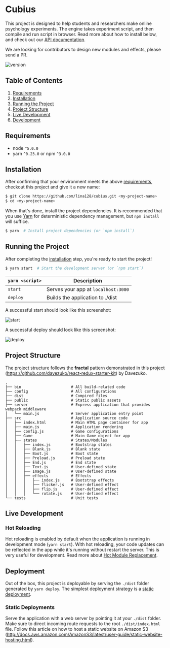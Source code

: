 # Cubius
This project is designed to help students and researchers make online psychology experiments. The engine takes experiment script, and then compile and run script in browser. Read more about how to install below, and check out our [API documentation](#https://github.com/lina128/cubius/wiki).

We are looking for contributors to design new modules and effects, please send a PR.

![version](https://img.shields.io/badge/version-1.0.3-brightgreen.svg)

## Table of Contents
1. [Requirements](#requirements)
2. [Installation](#installation)
3. [Running the Project](#running-the-project)
4. [Project Structure](#project-structure)
5. [Live Development](#live-development)
6. [Development](#development)

## Requirements
* node `^5.0.0`
* yarn `^0.23.0` or npm `^3.0.0`

## Installation
After confirming that your environment meets the above [requirements](#requirements), checkout this project and give it a new name:

```bash
$ git clone https://github.com/lina128/cubius.git <my-project-name>
$ cd <my-project-name>
```

When that's done, install the project dependencies. It is recommended that you use [Yarn](https://yarnpkg.com/) for deterministic dependency management, but `npm install` will suffice.

```bash
$ yarn  # Install project dependencies (or `npm install`)
```

## Running the Project
After completing the [installation](#installation) step, you're ready to start the project!

```bash
$ yarn start  # Start the development server (or `npm start`)
```

|`yarn <script>`    |Description|
|-------------------|-----------|
|`start`            |Serves your app at `localhost:3000`|
|`deploy`           |Builds the application to ./dist|

A successful start should look like this screenshot:



![start](http://res.cloudinary.com/ikelabrepo/image/upload/c_scale,w_622/v1495391136/startscreenshot_cly265.png)



A successful deploy should look like this screenshot:



![deploy](http://res.cloudinary.com/ikelabrepo/image/upload/c_scale,w_622/v1495391137/deployscreenshot_ed6xls.png)


## Project Structure
The project structure follows the **fractal** pattern demonstrated in this project (https://github.com/davezuko/react-redux-starter-kit) by Davezuko.

```
.
├── bin                      # All build-related code
├── config                   # All configurations
├── dist                     # Compired files
├── public                   # Static public assets
├── server                   # Express application that provides webpack middleware
│   └── main.js              # Server application entry point
├── src                      # Application source code
│   ├── index.html           # Main HTML page container for app
│   ├── main.js              # Application rendering
│   ├── config.js            # Game configurations
│   ├── Game                 # Main Game object for app
│   ├── states               # States/Modules
│   │   ├── index.js         # Bootstrap states
│   │   ├── Blank.js         # Blank state
│   │   ├── Boot.js          # Boot state
│   │   ├── Preload.js       # Preload state
│   │   ├── End.js           # End state
│   │   ├── Text.js          # User-defined state
│   │   ├── Image.js         # User-defined state
│   │   ├── effects          # Effects
│   │   │   ├── index.js     # Bootstrap effects
│   │   │   ├── flicker.js   # User-defined effect
│   │   │   ├── flip.js      # User-defined effect
│   │   │   └── rotate.js    # User-defined effect
└── tests                    # Unit tests
```

## Live Development

### Hot Reloading

Hot reloading is enabled by default when the application is running in development mode (`yarn start`). With hot reloading, your code updates can be reflected in the app while it's running without restart the server. This is very useful for development. Read more about [Hot Module Replacement](https://webpack.github.io/docs/hot-module-replacement.html).


## Deployment

Out of the box, this project is deployable by serving the `./dist` folder generated by `yarn deploy`. The simplest deployment strategy is a [static deployment](#static-deployments).

### Static Deployments

Serve the application with a web server by pointing it at your `./dist` folder. Make sure to direct incoming route requests to the root `./dist/index.html` file. Follow this article on how to host a static website on Amazon S3 (http://docs.aws.amazon.com/AmazonS3/latest/user-guide/static-website-hosting.html).

